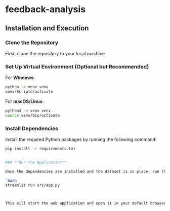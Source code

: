# feedback-analysis

## Installation and Execution

### **Clone the Repository**

First, clone the repository to your local machine


###  **Set Up Virtual Environment (Optional but Recommended)**

For **Windows**:
```bash
python -m venv venv
venv\Scripts\activate
```

For **macOS/Linux**:
```bash
python3 -m venv venv
source venv/bin/activate
```

###  **Install Dependencies**

Install the required Python packages by running the following command:

```bash
pip install -r requirements.txt


### **Run the Application**

Once the dependencies are installed and the dataset is in place, run the Streamlit app with the following command:

`bash
streamlit run src/app.py



This will start the web application and open it in your default browser.


